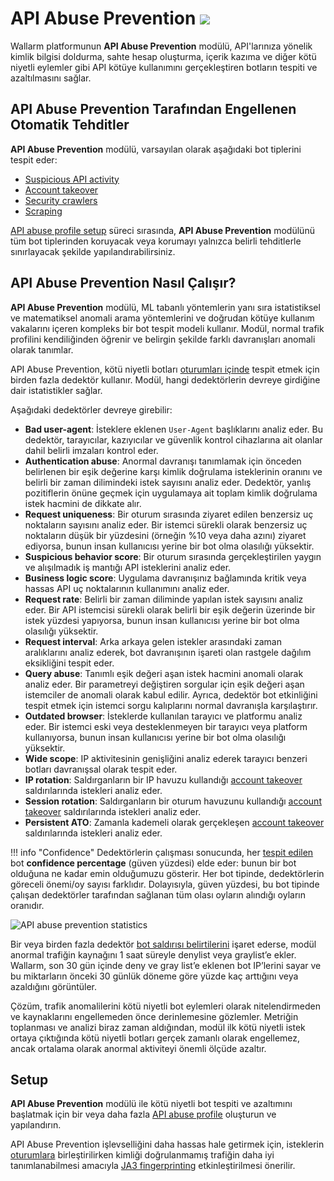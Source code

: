 # API Abuse Prevention <a href="../../about-wallarm/subscription-plans/#waap-and-advanced-api-security"><img src="../../images/api-security-tag.svg" style="border: none;"></a>

Wallarm platformunun **API Abuse Prevention** modülü, API'larınıza yönelik kimlik bilgisi doldurma, sahte hesap oluşturma, içerik kazıma ve diğer kötü niyetli eylemler gibi API kötüye kullanımını gerçekleştiren botların tespiti ve azaltılmasını sağlar.

## API Abuse Prevention Tarafından Engellenen Otomatik Tehditler

**API Abuse Prevention** modülü, varsayılan olarak aşağıdaki bot tiplerini tespit eder:

* [Suspicious API activity](../attacks-vulns-list.md#suspicious-api-activity)
* [Account takeover](../attacks-vulns-list.md#account-takeover)
* [Security crawlers](../attacks-vulns-list.md#security-crawlers)
* [Scraping](../attacks-vulns-list.md#scraping)

[API abuse profile setup](../api-abuse-prevention/setup.md#creating-profiles) süreci sırasında, **API Abuse Prevention** modülünü tüm bot tiplerinden koruyacak veya korumayı yalnızca belirli tehditlerle sınırlayacak şekilde yapılandırabilirsiniz.

## API Abuse Prevention Nasıl Çalışır?

**API Abuse Prevention** modülü, ML tabanlı yöntemlerin yanı sıra istatistiksel ve matematiksel anomali arama yöntemlerini ve doğrudan kötüye kullanım vakalarını içeren kompleks bir bot tespit modeli kullanır. Modül, normal trafik profilini kendiliğinden öğrenir ve belirgin şekilde farklı davranışları anomali olarak tanımlar.

API Abuse Prevention, kötü niyetli botları [oturumları içinde](../api-sessions/overview.md#api-sessions-and-api-abuse-prevention) tespit etmek için birden fazla dedektör kullanır. Modül, hangi dedektörlerin devreye girdiğine dair istatistikler sağlar.

Aşağıdaki dedektörler devreye girebilir:

* **Bad user-agent**: İsteklere eklenen `User-Agent` başlıklarını analiz eder. Bu dedektör, tarayıcılar, kazıyıcılar ve güvenlik kontrol cihazlarına ait olanlar dahil belirli imzaları kontrol eder.
* **Authentication abuse**: Anormal davranışı tanımlamak için önceden belirlenen bir eşik değerine karşı kimlik doğrulama isteklerinin oranını ve belirli bir zaman dilimindeki istek sayısını analiz eder. Dedektör, yanlış pozitiflerin önüne geçmek için uygulamaya ait toplam kimlik doğrulama istek hacmini de dikkate alır.
* **Request uniqueness**: Bir oturum sırasında ziyaret edilen benzersiz uç noktaların sayısını analiz eder. Bir istemci sürekli olarak benzersiz uç noktaların düşük bir yüzdesini (örneğin %10 veya daha azını) ziyaret ediyorsa, bunun insan kullanıcısı yerine bir bot olma olasılığı yüksektir.
* **Suspicious behavior score**: Bir oturum sırasında gerçekleştirilen yaygın ve alışılmadık iş mantığı API isteklerini analiz eder.
* **Business logic score**: Uygulama davranışınız bağlamında kritik veya hassas API uç noktalarının kullanımını analiz eder.
* **Request rate**: Belirli bir zaman diliminde yapılan istek sayısını analiz eder. Bir API istemcisi sürekli olarak belirli bir eşik değerin üzerinde bir istek yüzdesi yapıyorsa, bunun insan kullanıcısı yerine bir bot olma olasılığı yüksektir.
* **Request interval**: Arka arkaya gelen istekler arasındaki zaman aralıklarını analiz ederek, bot davranışının işareti olan rastgele dağılım eksikliğini tespit eder.
* **Query abuse**: Tanımlı eşik değeri aşan istek hacmini anomali olarak analiz eder. Bir parametreyi değiştiren sorgular için eşik değeri aşan istemciler de anomali olarak kabul edilir. Ayrıca, dedektör bot etkinliğini tespit etmek için istemci sorgu kalıplarını normal davranışla karşılaştırır.
* **Outdated browser**: İsteklerde kullanılan tarayıcı ve platformu analiz eder. Bir istemci eski veya desteklenmeyen bir tarayıcı veya platform kullanıyorsa, bunun insan kullanıcısı yerine bir bot olma olasılığı yüksektir.
* **Wide scope**: IP aktivitesinin genişliğini analiz ederek tarayıcı benzeri botları davranışsal olarak tespit eder.
* **IP rotation**: Saldırganların bir IP havuzu kullandığı [account takeover](../attacks-vulns-list.md#account-takeover) saldırılarında istekleri analiz eder.
* **Session rotation**: Saldırganların bir oturum havuzunu kullandığı [account takeover](../attacks-vulns-list.md#account-takeover) saldırılarında istekleri analiz eder.
* **Persistent ATO**: Zamanla kademeli olarak gerçekleşen [account takeover](../attacks-vulns-list.md#account-takeover) saldırılarında istekleri analiz eder.

!!! info "Confidence"
    Dedektörlerin çalışması sonucunda, her [tespit edilen](../api-abuse-prevention/exploring-bots.md) bot **confidence percentage** (güven yüzdesi) elde eder: bunun bir bot olduğuna ne kadar emin olduğumuzu gösterir. Her bot tipinde, dedektörlerin göreceli önemi/oy sayısı farklıdır. Dolayısıyla, güven yüzdesi, bu bot tipinde çalışan dedektörler tarafından sağlanan tüm olası oyların alındığı oyların oranıdır.

![API abuse prevention statistics](../images/about-wallarm-waf/abi-abuse-prevention/api-abuse-prevention-statistics-detectors.png)

Bir veya birden fazla dedektör [bot saldırısı belirtilerini](#automated-threats-blocked-by-api-abuse-prevention) işaret ederse, modül anormal trafiğin kaynağını 1 saat süreyle denylist veya graylist’e ekler. Wallarm, son 30 gün içinde deny ve gray list’e eklenen bot IP’lerini sayar ve bu miktarların önceki 30 günlük döneme göre yüzde kaç arttığını veya azaldığını görüntüler.

Çözüm, trafik anomalilerini kötü niyetli bot eylemleri olarak nitelendirmeden ve kaynaklarını engellemeden önce derinlemesine gözlemler. Metriğin toplanması ve analizi biraz zaman aldığından, modül ilk kötü niyetli istek ortaya çıktığında kötü niyetli botları gerçek zamanlı olarak engellemez, ancak ortalama olarak anormal aktiviteyi önemli ölçüde azaltır.

## Setup

**API Abuse Prevention** modülü ile kötü niyetli bot tespiti ve azaltımını başlatmak için bir veya daha fazla [API abuse profile](../api-abuse-prevention/setup.md#creating-profiles) oluşturun ve yapılandırın.

API Abuse Prevention işlevselliğini daha hassas hale getirmek için, isteklerin [oturumlara](../api-sessions/overview.md) birleştirilirken kimliği doğrulanmamış trafiğin daha iyi tanımlanabilmesi amacıyla [JA3 fingerprinting](../admin-en/enabling-ja3.md) etkinleştirilmesi önerilir.